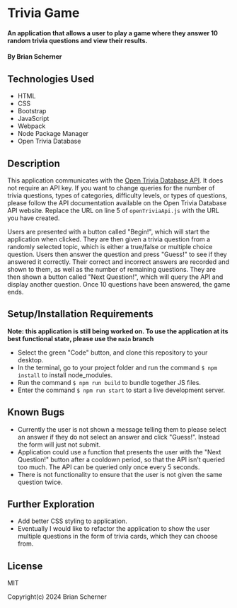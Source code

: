 # Trivia Game

#### An application that allows a user to play a game where they answer 10 random trivia questions and view their results.

#### By Brian Scherner

## Technologies Used

* HTML
* CSS
* Bootstrap
* JavaScript
* Webpack
* Node Package Manager
* Open Trivia Database

## Description

This application communicates with the [Open Trivia Database API](https://opentdb.com/login.php). It does not require an API key. If you want to change queries for the number of trivia questions, types of categories, difficulty levels, or types of questions, please follow the API documentation available on the Open Trivia Database API website. Replace the URL on line 5 of `openTriviaApi.js` with the URL you have created.

Users are presented with a button called "Begin!", which will start the application when clicked. They are then given a trivia question from a randomly selected topic, which is either a true/false or multiple choice question. Users then answer the question and press "Guess!" to see if they answered it correctly. Their correct and incorrect answers are recorded and shown to them, as well as the number of remaining questions. They are then shown a button called "Next Question!", which will query the API and display another question. Once 10 questions have been answered, the game ends.

## Setup/Installation Requirements

**Note: this application is still being worked on. To use the application at its best functional state, please use the `main` branch**

* Select the green "Code" button, and clone this repository to your desktop.
* In the terminal, go to your project folder and run the command `$ npm install` to install node_modules.
* Run the command `$ npm run build` to bundle together JS files.
* Enter the command `$ npm run start` to start a live development server.

## Known Bugs

* Currently the user is not shown a message telling them to please select an answer if they do not select an answer and click "Guess!". Instead the form will just not submit.
* Application could use a function that presents the user with the "Next Question!" button after a cooldown period, so that the API isn't queried too much. The API can be queried only once every 5 seconds.
* There is not functionality to ensure that the user is not given the same question twice.

## Further Exploration

* Add better CSS styling to application.
* Eventually I would like to refactor the application to show the user multiple questions in the form of trivia cards, which they can choose from.

## License

MIT

Copyright(c) 2024 Brian Scherner
